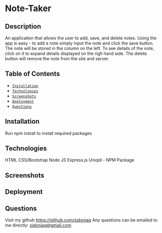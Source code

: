 # Note-Taker

## Description
An application that allows the user to add, save, and delete notes. Using the app is easy - to add a note simply input the note and click the save button. The note will be stored in the column on the left. To see details of the note, click on it to expand details displayed on the righ hand side. The delete button will remove the note from the site and server. 

## Table of Contents

* [`Installation`](#installation)
* [`Technologies`](#technologies)
* [`Screenshots`](#screenshots)
* [`Deployment`](#deployment)
* [`Questions`](#questions)

## Installation
Run npm install to install required packages

## Technologies
HTML
CSS/Bootstrap
Node
JS
Express.js
Uniqid - NPM Package

## Screenshots


## Deployment


## Questions
Visit my github
<https://github.com/sidoniag>
Any questions can be emailed to me directly: <sidoniag@gmail.com>
